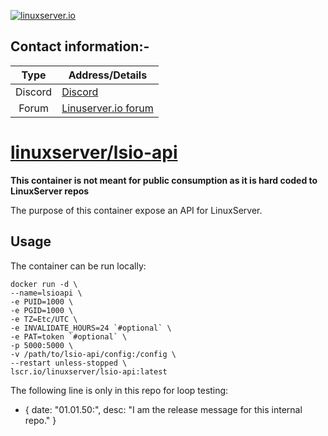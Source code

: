 <!-- DO NOT EDIT THIS FILE MANUALLY -->
<!-- Please read https://github.com/linuxserver/docker-lsio-api/blob/main/.github/CONTRIBUTING.md -->
[linuxserverurl]: https://linuxserver.io
[forumurl]: https://discourse.linuxserver.io
[huburl]: https://hub.docker.com/r/linuxserver/lsio-api/
[pipelineurl]: https://github.com/linuxserver/pipeline-triggers

[![linuxserver.io](https://raw.githubusercontent.com/linuxserver/docker-templates/master/linuxserver.io/img/linuxserver_medium.png?v=4&s=4000)][linuxserverurl]


## Contact information:-

| Type | Address/Details |
| :---: | --- |
| Discord | [Discord](https://discord.gg/linuxserver) |
| Forum | [Linuserver.io forum][forumurl] |

# [linuxserver/lsio-api][huburl]

**This container is not meant for public consumption as it is hard coded to LinuxServer repos**

The purpose of this container expose an API for LinuxServer.

## Usage

The container can be run locally:

```
docker run -d \
--name=lsioapi \
-e PUID=1000 \
-e PGID=1000 \
-e TZ=Etc/UTC \
-e INVALIDATE_HOURS=24 `#optional` \
-e PAT=token `#optional` \
-p 5000:5000 \
-v /path/to/lsio-api/config:/config \
--restart unless-stopped \
lscr.io/linuxserver/lsio-api:latest
```

The following line is only in this repo for loop testing:

- { date: "01.01.50:", desc: "I am the release message for this internal repo." }
